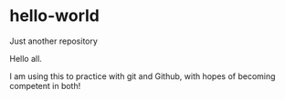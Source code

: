 # hello-world
Just another repository

Hello all.

I am using this to practice with git and Github, with hopes of becoming competent in both!
